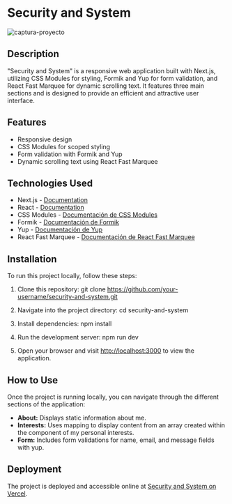 # Security and System


![captura-proyecto](https://github.com/hartoy/sec-system-test/assets/54456516/075fdf08-a145-4136-a8bb-4eae84e76242)

## Description

"Security and System" is a responsive web application built with Next.js, utilizing CSS Modules for styling, Formik and Yup for form validation, and React Fast Marquee for dynamic scrolling text. It features three main sections and is designed to provide an efficient and attractive user interface.

## Features

- Responsive design
- CSS Modules for scoped styling
- Form validation with Formik and Yup
- Dynamic scrolling text using React Fast Marquee

## Technologies Used

- Next.js - [Documentation](https://nextjs.org/docs/getting-started)
- React - [Documentation](https://reactjs.org/docs/getting-started.html)
- CSS Modules - [Documentación de CSS Modules](https://github.com/css-modules/css-modules)
- Formik - [Documentación de Formik](https://formik.org/docs/overview)
- Yup - [Documentación de Yup](https://github.com/jquense/yup)
- React Fast Marquee - [Documentación de React Fast Marquee](https://github.com/imsingh/react-fast-marquee)

## Installation

To run this project locally, follow these steps:

1. Clone this repository:
   git clone https://github.com/your-username/security-and-system.git

2. Navigate into the project directory:
   cd security-and-system

3. Install dependencies:
   npm install

4. Run the development server:
   npm run dev

5. Open your browser and visit [http://localhost:3000](http://localhost:3000) to view the application.

## How to Use

Once the project is running locally, you can navigate through the different sections of the application:

- **About:** Displays static information about me.
- **Interests:** Uses mapping to display content from an array created within the component of my personal interests.
- **Form:** Includes form validations for name, email, and message fields with yup.

## Deployment

The project is deployed and accessible online at [Security and System on Vercel](https://sec-system-test.vercel.app/).
